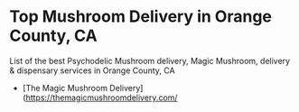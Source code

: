 # Top Mushroom Delivery in Orange County, CA 
List of the best Psychodelic Mushroom delivery, Magic Mushroom, delivery &amp; dispensary services in Orange County, CA

- [The Magic Mushroom Delivery](https://themagicmushroomdelivery.com/
